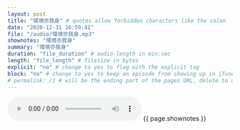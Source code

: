 ```yaml
---
layout: post
title: "環境亦我身" # quotes allow forbidden characters like the colon
date: "2020-12-31 16:59:42"
file: "/audio/環境亦我身.mp3"
shownotes: "環境亦我身"
summary: "環境亦我身"
duration: "file_duration" # audio length in min:sec
length: "file_length" # filesize in bytes
explicit: "no" # change to yes to flag with the explicit tag
block: "no" # change to yes to keep an episode from showing up in iTunes
# permalink: /1 # will be the ending part of the pages URL, delete to default to the title
---
```


<audio controls>
<source src="{{site.url}}{{site.baseurl}}{{ page.file }}" type="audio/x-mp3">
Your browser does not support the audio element.
</audio>
{{ page.shownotes }}
